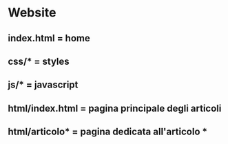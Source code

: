 # Website

## index.html       = home
## css/*            = styles
## js/*             = javascript
## html/index.html  = pagina principale degli articoli
## html/articolo*   = pagina dedicata all'articolo *